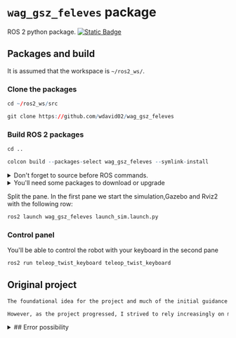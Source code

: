 # `wag_gsz_feleves` package
ROS 2 python package.  [![Static Badge](https://img.shields.io/badge/ROS_2-Humble-34aec5)](https://docs.ros.org/en/humble/)

## Packages and build

It is assumed that the workspace is `~/ros2_ws/`.

### Clone the packages
``` r
cd ~/ros2_ws/src
```
``` r
git clone https://github.com/wdavid02/wag_gsz_feleves
```

### Build ROS 2 packages
``` r
cd ..
```
``` r
colcon build --packages-select wag_gsz_feleves --symlink-install
```

<details>
<summary> Don't forget to source before ROS commands.</summary>

``` bash
source ros2_ws/src/install/setup.bash && source install/setup.bash
```
</details>

<details>
<summary> You'll need some packages to download or upgrade</summary>

``` bash
sudo apt install ros_humble_gazebo_ros_pkgs
```
``` bash
sudo apt install ros-humble-ros2-control ros-humble-ros2-controllers ros-humble-gazebo-ros2-control
```
``` bash
sudo apt install ros-humble-slam-toolbox
```

</details>

Split the pane. In the first pane we start the simulation,Gazebo and Rviz2 with the following row:
``` r
ros2 launch wag_gsz_feleves launch_sim.launch.py

```
### Control panel
You'll be able to control the robot with your keyboard in the second pane
``` r
ros2 run teleop_twist_keyboard teleop_twist_keyboard

```

## Original project
``` bash
The foundational idea for the project and much of the initial guidance were drawn from the following source: https://articulatedrobotics.xyz/.

However, as the project progressed, I strived to rely increasingly on my own ideas, especially since differences in ROS versions often made it impractical to directly replicate the original implementation.
```
<details>
<summary> ## Error possibility</summary>

``` bash
If you want to control the bot, the teleop pane must be active instead of Gazebo. Click there to activate it.
```
</details>